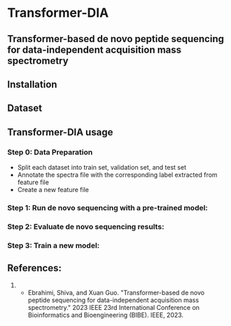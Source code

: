# Transformer-DIA

## Transformer-based de novo peptide sequencing for data-independent acquisition mass spectrometry 

## Installation

	


## Dataset

## Transformer-DIA usage

### Step 0: Data Preparation 
- Split each dataset into train set, validation set, and test set
- Annotate the spectra file with the corresponding label extracted from feature file
- Create a new feature file 



### Step 1: Run de novo sequencing with a pre-trained model:

    


### Step 2: Evaluate de novo sequencing results:

    

### Step 3: Train a new model:


## References:
 1. - Ebrahimi, Shiva, and Xuan Guo. "Transformer-based de novo peptide sequencing for data-independent acquisition mass spectrometry." 2023 IEEE 23rd International Conference on Bioinformatics and Bioengineering (BIBE). IEEE, 2023.
 


